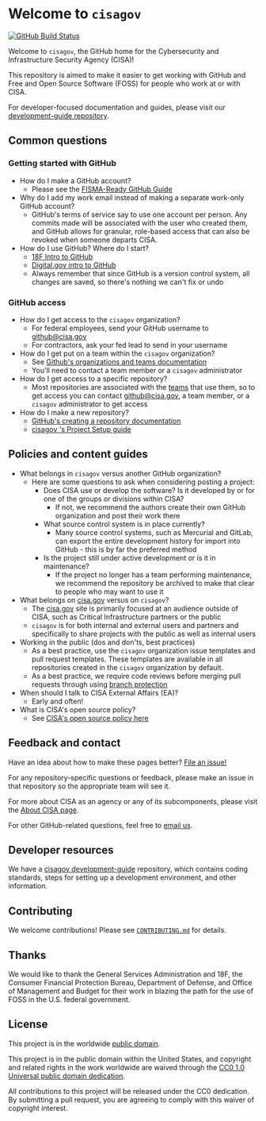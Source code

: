 # Welcome to `cisagov` #

[![GitHub Build Status](https://github.com/cisagov/cisagov/workflows/build/badge.svg)](https://github.com/cisagov/cisagov/actions)

Welcome to `cisagov`, the GitHub home for the Cybersecurity and Infrastructure
Security Agency (CISA)!

This repository is aimed to make it easier to get working with GitHub and Free and Open Source Software (FOSS) for people who work at or with CISA.

For developer-focused documentation and guides, please visit our
[development-guide repository](https://github.com/cisagov/development-guide/).

## Common questions ##

### Getting started with GitHub ###

- How do I make a GitHub account?
  - Please see the [FISMA-Ready GitHub Guide](https://github.com/fisma-ready/github)
- Why do I add my work email instead of making a separate work-only GitHub
account?
  - GitHub's terms of service say to use one account per person.
  Any commits made will be associated with the user who created them, and
  GitHub allows for granular, role-based access that can also be revoked
  when someone departs CISA.
- How do I use GitHub? Where do I start?
  - [18F Intro to GitHub](https://handbook.tts.gsa.gov/intro-to-github/)
  - [Digital.gov intro to GitHub](https://digital.gov/resources/an-introduction-github/)
  - Always remember that since GitHub is a version control system, all changes
  are saved, so there's nothing we can't fix or undo

### GitHub access ###

- How do I get access to the `cisagov` organization?
  - For federal employees, send your GitHub username to github@cisa.gov
  - For contractors, ask your fed lead to send in your username
- How do I get put on a team within the `cisagov` organization?
  - See [Github's organizations and teams documentation](https://docs.github.com/en/organizations)
  - You'll need to contact a team member or a `cisagov` administrator
- How do I get access to a specific repository?
  - Most repositories are associated with the [teams](https://docs.github.com/en/organizations/organizing-members-into-teams)
  that use them, so to get access you can contact github@cisa.gov, a
  team member, or a `cisagov` administrator to get access
- How do I make a new repository?
  - [GitHub's creating a repository documentation](https://docs.github.com/en/github/creating-cloning-and-archiving-repositories/creating-a-new-repository)
  - [ cisagov 's Project Setup guide](https://github.com/cisagov/development-guide/tree/develop/project_setup)

## Policies and content guides ##

- What belongs in `cisagov` versus another GitHub organization?
  - Here are some questions to ask when considering posting a project:
    - Does CISA use or develop the software? Is it developed by or for one of the groups or divisions within CISA?
      - If not, we recommend the authors create their own GitHub organization
      and post their work there
    - What source control system is in place currently?
      - Many source control systems, such as Mercurial and GitLab, can export
      the entire development history for import into GitHub - this is by far
      the preferred method
    - Is the project still under active development or is it in maintenance?
      - If the project no longer has a team performing maintenance, we
      recommend the repository be archived to make that clear to people who
      may want to use it
- What belongs on [cisa.gov](https://www.cisa.gov) versus on `cisagov`?
  - The [cisa.gov](https://www.cisa.gov) site is primarily focused at an audience outside of CISA, such as Critical Infrastructure partners or the public
  - `cisagov` is for both internal and external users and partners and
  specifically to share projects with the public as well as internal users
- Working in the public (dos and don'ts, best practices)
  - As a best practice, use the `cisagov` organization issue templates and pull request templates. These templates are available in all repositories created in the `cisagov` organization by default.
  - As a best practice, we require code reviews before merging pull requests
  through using [branch protection](https://docs.github.com/en/github/administering-a-repository/about-protected-branches)
- When should I talk to CISA External Affairs (EA)?
  - Early and often!
- What is CISA's open source policy?
  - See [CISA's open source policy here](https://github.com/cisagov/development-guide/blob/develop/open-source-policy/policy.md)

## Feedback and contact ##

Have an idea about how to make these pages better? [File an issue!](https://github.com/cisagov/cisagov/issues/new/choose)

For any repository-specific questions or feedback, please make an issue in that repository so the appropriate team will see it.

For more about CISA as an agency or any of its subcomponents, please visit the [About CISA page](https://www.cisa.gov/about-cisa).

For other GitHub-related questions, feel free to [email us](mailto:github@cisa.dhs.gov).

## Developer resources ##

We have a [cisagov development-guide](www.github.com/cisagov/development-guide)
repository, which contains coding standards, steps for setting up a development
environment, and other information.

## Contributing ##

We welcome contributions!  Please see [`CONTRIBUTING.md`](CONTRIBUTING.md) for
details.

## Thanks ##

We would like to thank the General Services Administration and 18F, the
Consumer Financial Protection Bureau, Department of Defense, and Office
of Management and Budget for their work in blazing the path for the use
of FOSS in the U.S. federal government.

## License ##

This project is in the worldwide [public domain](LICENSE).

This project is in the public domain within the United States, and
copyright and related rights in the work worldwide are waived through
the [CC0 1.0 Universal public domain
dedication](https://creativecommons.org/publicdomain/zero/1.0/).

All contributions to this project will be released under the CC0
dedication. By submitting a pull request, you are agreeing to comply
with this waiver of copyright interest.
